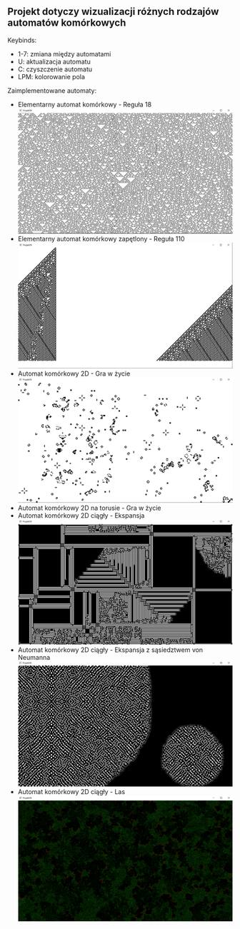 ## Projekt dotyczy wizualizacji różnych rodzajów automatów komórkowych

Keybinds:
- 1-7: zmiana między automatami
- U: aktualizacja automatu
- C: czyszczenie automatu
- LPM: kolorowanie pola

Zaimplementowane automaty:
  - Elementarny automat komórkowy - Reguła 18 ![](res/images/automat1.png)
  - Elementarny automat komórkowy zapętlony - Reguła 110 ![](res/images/automat2.png)
  - Automat komórkowy 2D - Gra w życie ![](res/images/automat3.png)
  - Automat komórkowy 2D na torusie - Gra w życie
  - Automat komórkowy 2D ciągły - Ekspansja ![](res/images/automat5.png)
  - Automat komórkowy 2D ciągły - Ekspansja z sąsiedztwem von Neumanna ![](res/images/automat6.png)
  - Automat komórkowy 2D ciągły - Las ![](res/images/automat7.png)